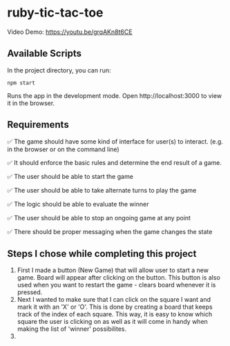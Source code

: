 # ruby-tic-tac-toe

Video Demo: https://youtu.be/grqAKn8t6CE

## Available Scripts 
In the project directory, you can run:

```
npm start
```
Runs the app in the development mode.
Open http://localhost:3000 to view it in the browser.

## Requirements 
✅ The game should have some kind of interface for user(s) to interact. (e.g. in the browser or on the command line)

✅ It should enforce the basic rules and determine the end result of a game.

✅ The user should be able to start the game

✅ The user should be able to take alternate turns to play the game

✅ The logic should be able to evaluate the winner

✅ The user should be able to stop an ongoing game at any point

✅ There should be proper messaging when the game changes the state

## Steps I chose while completing this project 
1. First I made a button (New Game) that will allow user to start a new game. Board will appear after clicking on the button. This button is also used when you want to restart the game - clears board whenever it is pressed.
2. Next I wanted to make sure that I can click on the square I want and mark it with an 'X' or 'O'. This is done by creating a board that keeps track of the index of each square. This way, it is easy to know which square the user is clicking on as well as it will come in handy when making the list of 'winner' possibilites. 
3. 

